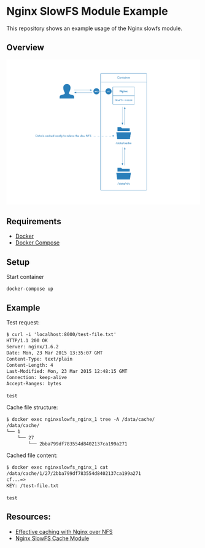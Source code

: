 # Nginx SlowFS Module Example

This repository shows an example usage of the Nginx slowfs module.

## Overview

![logstash architecture](./documentation/nginx-slowfs.png "nginx slowfs overview")

## Requirements

- [Docker](http://www.docker.com/)
- [Docker Compose](https://docs.docker.com/compose/)

## Setup

Start container

    docker-compose up

## Example

Test request:

    $ curl -i 'localhost:8000/test-file.txt'
    HTTP/1.1 200 OK
    Server: nginx/1.6.2
    Date: Mon, 23 Mar 2015 13:35:07 GMT
    Content-Type: text/plain
    Content-Length: 4
    Last-Modified: Mon, 23 Mar 2015 12:48:15 GMT
    Connection: keep-alive
    Accept-Ranges: bytes
    
    test

Cache file structure:

    $ docker exec nginxslowfs_nginx_1 tree -A /data/cache/
    /data/cache/
    └── 1
        └── 27
            └── 2bba799df783554d8402137ca199a271

Cached file content:

    $ docker exec nginxslowfs_nginx_1 cat /data/cache/1/27/2bba799df783554d8402137ca199a271 
    cf...=>
    KEY: /test-file.txt
    
    test

## Resources:

- [Effective caching with Nginx over NFS](http://blog.spekschoor.nl/2012/08/effective-caching-with-nginx-over-nfs.html)
- [Nginx SlowFS Cache Module](http://labs.frickle.com/nginx_ngx_slowfs_cache/)